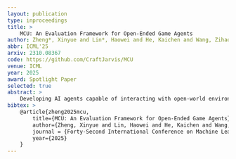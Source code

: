 ```yaml
---
layout: publication
type: inproceedings
title: >
    MCU: An Evaluation Framework for Open-Ended Game Agents
author: Zheng*, Xinyue and Lin*, Haowei and He, Kaichen and Wang, Zihao and Zheng#, Zilong and Liang#, Yitao
abbr: ICML'25
arxiv: 2310.08367
code: https://github.com/CraftJarvis/MCU
venue: ICML
year: 2025
award: Spotlight Paper
selected: true
abstract: >
    Developing AI agents capable of interacting with open-world environments to solve diverse tasks is a compelling challenge. However, evaluating such open-ended agents remains difficult, with current benchmarks facing scalability limitations. To address this, we introduce <em>Minecraft Universe</em> (MCU), a comprehensive evaluation framework set within the open-world video game Minecraft. MCU incorporates three key components: (1) an expanding collection of 3,452 composable atomic tasks that encompasses 11 major categories and 41 subcategories of challenges; (2) a task composition mechanism capable of generating infinite diverse tasks with varying difficulty; and (3) a general evaluation framework that achieves 91.5% alignment with human ratings for open-ended task assessment. Empirical results reveal that even state-of-the-art foundation agents struggle with the increasing diversity and complexity of tasks. These findings highlight the necessity of MCU as a robust benchmark to drive progress in AI agent development within open-ended environments.
bibtex: >
    @article{zheng2025mcu,
        title={MCU: An Evaluation Framework for Open-Ended Game Agents},
        author={Zheng, Xinyue and Lin, Haowei and He, Kaichen and Wang, Zihao and Zheng, Zilong and Liang, Yitao},
        journal = {Forty-Second International Conference on Machine Learning},
        year={2025}
    }
---
```

